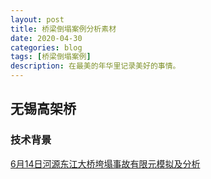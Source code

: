```yaml
---
layout: post
title: 桥梁倒塌案例分析素材
date: 2020-04-30
categories: blog
tags: [桥梁倒塌案例]
description: 在最美的年华里记录美好的事情。
---
```


## 无锡高架桥
### 技术背景
[6月14日河源东江大桥垮塌事故有限元模拟及分析](https://mp.weixin.qq.com/s?__biz=MzI4NTAzNjUzMA==&mid=2657533079&idx=1&sn=2cc0059776472a4b1957c0ce659d2b23&chksm=f060460ac717cf1c5297e8f2a4265cc6dcee5f77868773a79846bd199763cb1670a9008fc8e1&mpshare=1&scene=24&srcid=0430nm1Zt9bLxiN3Oqa2Aj4t&sharer_sharetime=1588212477680&sharer_shareid=db9195cfb585add00ce23d6a90fff80d&key=1fb1a3c108c4a26c7fad4f2702271c4fd235ed573f13793225b24d3b24a05f7039b31889dd5a6dfbecb6593dc15ea3bcea9013ae6b3028aa62ba41a2f95d06972ea702170a3c8e35564512032dbeb883&ascene=14&uin=MjI2MDUzNTUzOA%3D%3D&devicetype=Windows+10&version=62090022&lang=zh_CN&exportkey=Aw18pneqNyoKPNQPk%2FqIu40%3D&pass_ticket=eLmaV%2Bgv1ixRdovbZaGGPAgBhtvCNwv7PJOiNDkVGTE0lgFK7plgnPZK0BBK7fGa)
